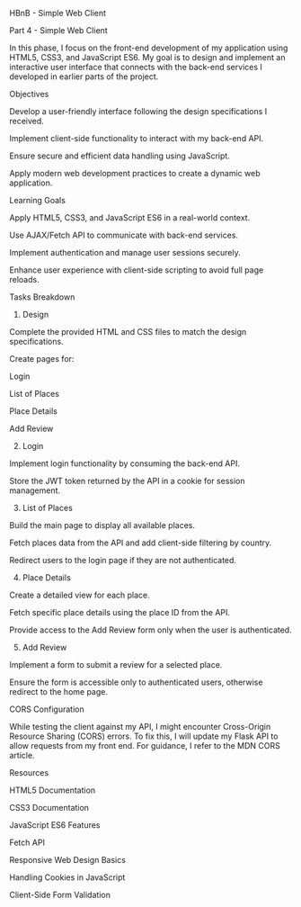 HBnB - Simple Web Client

Part 4 - Simple Web Client

In this phase, I focus on the front-end development of my application using HTML5, CSS3, and JavaScript ES6. My goal is to design and implement an interactive user interface that connects with the back-end services I developed in earlier parts of the project.

Objectives

Develop a user-friendly interface following the design specifications I received.

Implement client-side functionality to interact with my back-end API.

Ensure secure and efficient data handling using JavaScript.

Apply modern web development practices to create a dynamic web application.

Learning Goals

Apply HTML5, CSS3, and JavaScript ES6 in a real-world context.

Use AJAX/Fetch API to communicate with back-end services.

Implement authentication and manage user sessions securely.

Enhance user experience with client-side scripting to avoid full page reloads.

Tasks Breakdown

1. Design

Complete the provided HTML and CSS files to match the design specifications.

Create pages for:

Login

List of Places

Place Details

Add Review

2. Login

Implement login functionality by consuming the back-end API.

Store the JWT token returned by the API in a cookie for session management.

3. List of Places

Build the main page to display all available places.

Fetch places data from the API and add client-side filtering by country.

Redirect users to the login page if they are not authenticated.

4. Place Details

Create a detailed view for each place.

Fetch specific place details using the place ID from the API.

Provide access to the Add Review form only when the user is authenticated.

5. Add Review

Implement a form to submit a review for a selected place.

Ensure the form is accessible only to authenticated users, otherwise redirect to the home page.

CORS Configuration

While testing the client against my API, I might encounter Cross-Origin Resource Sharing (CORS) errors. To fix this, I will update my Flask API to allow requests from my front end. For guidance, I refer to the MDN CORS article.

Resources

HTML5 Documentation

CSS3 Documentation

JavaScript ES6 Features

Fetch API

Responsive Web Design Basics

Handling Cookies in JavaScript

Client-Side Form Validation

